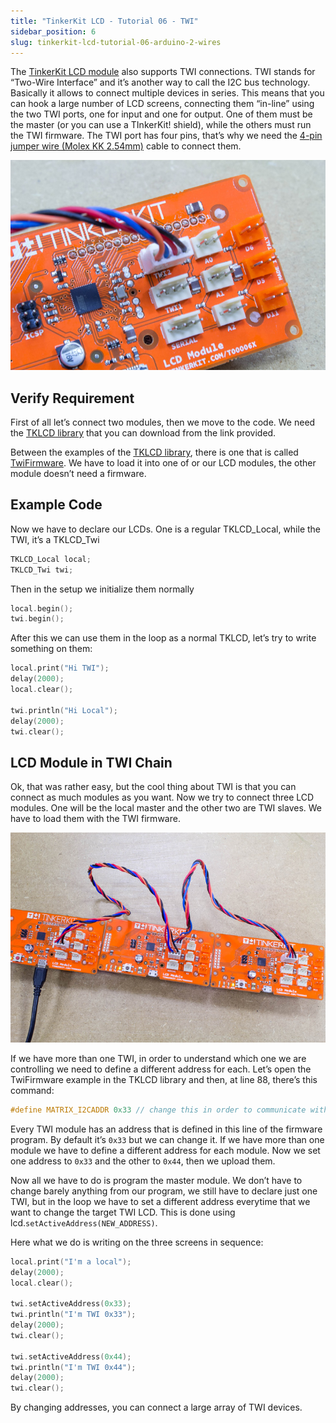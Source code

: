 ```yaml
---
title: "TinkerKit LCD - Tutorial 06 - TWI"
sidebar_position: 6
slug: tinkerkit-lcd-tutorial-06-arduino-2-wires
---
```


The [TinkerKit LCD module](https://www.canadarobotix.com/products/1654) also supports TWI connections. TWI stands for “Two-Wire Interface” and it’s another way to call the I2C bus technology. Basically it allows to connect multiple devices in series. This means that you can hook a large number of LCD screens, connecting them “in-line” using the two TWI ports, one for input and one for output. One of them must be the master (or you can use a TInkerKit! shield), while the others must run the TWI firmware. The TWI port has four pins, that’s why we need the [4-pin jumper wire (Molex KK 2.54mm)](https://www.canadarobotix.com/products/1872) cable to connect them.

![](/img/docs/tinkerkit/twi-zoom.jpg)

## Verify Requirement

First of all let’s connect two modules, then we move to the code. We need the [TKLCD library](https://github.com/carobot/TKLCD-Library) that you can download from the link provided.

Between the examples of the [TKLCD library](https://github.com/carobot/TKLCD-Library), there is one that is called [TwiFirmware](https://github.com/carobot/TKLCD-Library/blob/master/TKLCD/examples/TwiFirmware/TwiFirmware.ino). We have to load it into one of or our LCD modules, the other module doesn’t need a firmware.

## Example Code

Now we have to declare our LCDs. One is a regular TKLCD_Local, while the TWI, it’s a TKLCD_Twi

```c
TKLCD_Local local;
TKLCD_Twi twi;
```

Then in the setup we initialize them normally

```c
local.begin();
twi.begin();
```

After this we can use them in the loop as a normal TKLCD, let’s try to write something on them:

```c
local.print("Hi TWI");
delay(2000);
local.clear();
 
twi.println("Hi Local");
delay(2000);
twi.clear();
```

## LCD Module in TWI Chain

Ok, that was rather easy, but the cool thing about TWI is that you can connect as much modules as you want. Now we try to connect three LCD modules. One will be the local master and the other two are TWI slaves. We have to load them with the TWI firmware.

![](/img/docs/tinkerkit/twi-chain.jpg)

If we have more than one TWI, in order to understand which one we are controlling we need to define a different address for each. Let’s open the TwiFirmware example in the TKLCD library and then, at line 88, there’s this command:

```c
#define MATRIX_I2CADDR 0x33 // change this in order to communicate with another LCD
```

Every TWI module has an address that is defined in this line of the firmware program. By default it’s `0x33` but we can change it. If we have more than one module we have to define a different address for each module. Now we set one address to `0x33` and the other to `0x44`, then we upload them.

Now all we have to do is program the master module. We don’t have to change barely anything from our program, we still have to declare just one TWI, but in the loop we have to set a different address everytime that we want to change the target TWI LCD. This is done using lcd.`setActiveAddress(NEW_ADDRESS)`.

Here what we do is writing on the three screens in sequence:

```c
local.print("I'm a local");
delay(2000);
local.clear();
 
twi.setActiveAddress(0x33);
twi.println("I'm TWI 0x33");
delay(2000);
twi.clear();
 
twi.setActiveAddress(0x44);
twi.println("I'm TWI 0x44");
delay(2000);
twi.clear();
```

By changing addresses, you can connect a large array of TWI devices.